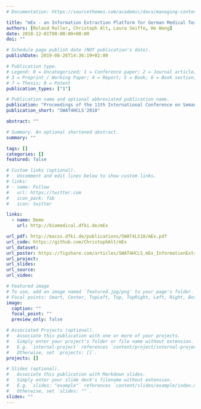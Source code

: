 ```yaml
---
# Documentation: https://sourcethemes.com/academic/docs/managing-content/

title: "mEx - an Information Extraction Platform for German Medical Text"
authors: [Roland Roller, Christoph Alt, Laura Seiffe, He Wang]
date: 2018-12-01T00:00:00+00:00
doi: ""

# Schedule page publish date (NOT publication's date).
publishDate: 2019-08-26T14:36:19+02:00

# Publication type.
# Legend: 0 = Uncategorized; 1 = Conference paper; 2 = Journal article;
# 3 = Preprint / Working Paper; 4 = Report; 5 = Book; 6 = Book section;
# 7 = Thesis; 8 = Patent
publication_types: ["1"]

# Publication name and optional abbreviated publication name.
publication: "Proceedings of the 11th International Conference on Semantic Web Applications and Tools for Healthcare and Life Sciences (SWAT4HCLS'2018)"
publication_short: "SWAT4HCLS'2018"

abstract: ""

# Summary. An optional shortened abstract.
summary: ""

tags: []
categories: []
featured: false

# Custom links (optional).
#   Uncomment and edit lines below to show custom links.
# links:
# - name: Follow
#   url: https://twitter.com
#   icon_pack: fab
#   icon: twitter

links:
  - name: Demo
    url: http://biomedical.dfki.de/mEx

url_pdf: http://macss.dfki.de/publications/SWAT4LS18/mEx.pdf
url_code: https://github.com/ChristophAlt/mEx
url_dataset:
url_poster: https://figshare.com/articles/SWAT4HCLS_mEx_InformationExtractionPlatform_pdf/7436480/2
url_project:
url_slides:
url_source:
url_video:

# Featured image
# To use, add an image named `featured.jpg/png` to your page's folder. 
# Focal points: Smart, Center, TopLeft, Top, TopRight, Left, Right, BottomLeft, Bottom, BottomRight.
image:
  caption: ""
  focal_point: ""
  preview_only: false

# Associated Projects (optional).
#   Associate this publication with one or more of your projects.
#   Simply enter your project's folder or file name without extension.
#   E.g. `internal-project` references `content/project/internal-project/index.md`.
#   Otherwise, set `projects: []`.
projects: []

# Slides (optional).
#   Associate this publication with Markdown slides.
#   Simply enter your slide deck's filename without extension.
#   E.g. `slides: "example"` references `content/slides/example/index.md`.
#   Otherwise, set `slides: ""`.
slides: ""
---
```

